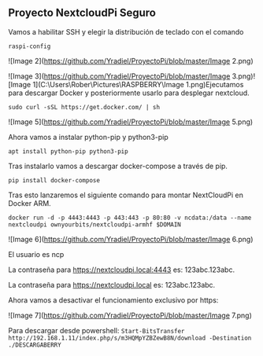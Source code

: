 ## Proyecto NextcloudPi Seguro

Vamos a habilitar SSH y elegir la distribución de teclado con el comando

 `raspi-config`

![Image 2](https://github.com/Yradiel/ProyectoPi/blob/master/Image 2.png)

![Image 3](https://github.com/Yradiel/ProyectoPi/blob/master/Image 3.png)![Image 1](C:\Users\Rober\Pictures\RASPBERRY\Image 1.png)Ejecutamos para descargar Docker y posteriormente usarlo para desplegar nextcloud.

`sudo curl -sSL https://get.docker.com/ | sh`

![Image 5](https://github.com/Yradiel/ProyectoPi/blob/master/Image 5.png)

Ahora vamos a instalar python-pip y python3-pip

`apt install python-pip python3-pip`

Tras instalarlo vamos a descargar docker-compose a través de pip.

`pip install docker-compose`

Tras esto lanzaremos el siguiente comando para montar NextCloudPi en Docker ARM.

`docker run -d -p 4443:4443 -p 443:443 -p 80:80 -v ncdata:/data --name nextcloudpi ownyourbits/nextcloudpi-armhf $DOMAIN`

![Image 6](https://github.com/Yradiel/ProyectoPi/blob/master/Image 6.png)

El usuario es ncp

La contraseña para https://nextcloudpi.local:4443 es: 123abc.123abc.

La contraseña  para https://nextcloudpi.local es: 123abc.123abc.

Ahora vamos a desactivar el funcionamiento exclusivo por https:

![Image 7](https://github.com/Yradiel/ProyectoPi/blob/master/Image 7.png)

Para descargar desde powershell: `Start-BitsTransfer http://192.168.1.11/index.php/s/m3HQMpYZBZewB8N/download -Destination ./DESCARGABERRY`

